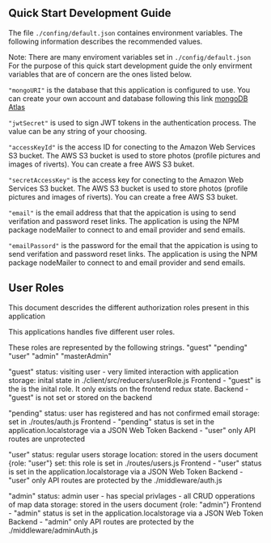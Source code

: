 ## Quick Start Development Guide

The file `./confing/default.json` containes environment variables.  The following information describes the recommended values.

Note: There are many enviroment variables set in `./config/default.json`  For the purpose of this quick start development guide the only envirment variables that are of concern are the ones listed below.  

`"mongoURI"` is the database that this application is configured to use.  You can create your own account and database following this link [mongoDB Atlas](https://www.mongodb.com/cloud/atlas)

`"jwtSecret"` is used to sign JWT tokens in the authentication process.  The value can be any string of your choosing.

`"accessKeyId"` is the access ID for conecting to the Amazon Web Services S3 bucket.  The AWS S3 bucket is used to store photos (profile pictures and images of riverts).  You can create a free AWS S3 buket.

`"secretAccessKey"` is the access key for conecting to the Amazon Web Services S3 bucket.  The AWS S3 bucket is used to store photos (profile pictures and images of riverts).  You can create a free AWS S3 buket.

`"email"` is the email address that that the appication is using to send verifation and password reset links.  The application is using the NPM package nodeMailer to connect to and email provider and send emails.

`"emailPassord"` is the password for the email that the appication is using to send verifation and password reset links.  The application is using the NPM package nodeMailer to connect to and email provider and send emails.


## User Roles
This document descrides the different authorization roles present in this application

This applications handles five different user roles.

These roles are represented by the following strings.
"guest"
"pending"
"user"
"admin"
"masterAdmin"

"guest"
status: visiting user - very limited interaction with application
storage: inital state in ./client/src/reducers/userRole.js
Frontend - "guest" is the is the inital role. It only exists on the frontend redux state.
Backend - "guest" is not set or stored on the backend

"pending"
status: user has registered and has not confirmed email
storage: set in ./routes/auth.js
Frontend - "pending" status is set in the application.localstorage via a JSON Web Token
Backend - "user" only API routes are unprotected

"user"
status: regular users
storage location: stored in the users document {role: "user"}
set: this role is set in ./routes/users.js
Frontend - "user" status is set in the application.localstorage via a JSON Web Token
Backend - "user" only API routes are protected by the ./middleware/auth.js

"admin"
status: admin user - has special privlages - all CRUD opperations of map data
storage: stored in the users document {role: "admin"}
Frontend - "admin" status is set in the application.localstorage via a JSON Web Token
Backend - "admin" only API routes are protected by the ./middleware/adminAuth.js
